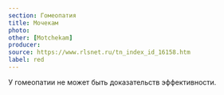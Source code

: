 ```yaml
---
section: Гомеопатия
title: Мочекам
photo: 
other: [Motchekam]
producer: 
source: https://www.rlsnet.ru/tn_index_id_16158.htm
label: red
---
```


У гомеопатии не может быть доказательств эффективности.
